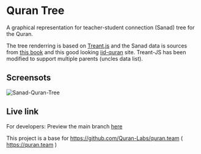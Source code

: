 # Quran Tree

A graphical representation for teacher-student connection (Sanad) tree for the Quran.

The tree renderring is based on [Treant.js](https://fperucic.github.io/treant-js) and the Sanad data is sources from [this book](https://shamela.ws/book/30067)
and this good looking [iid-quran](http://www.iid-quran.com) site. Treant-JS has been modified to support multiple parents (uncles data list).

## Screensots
![Sanad-Quran-Tree](https://github.com/tarekeldeeb/sanad-quran/blob/main/pix/sanad-quran-image-preview.png?raw=true)

## Live link
For developers: Preview the main branch [here](https://raw.githack.com/tarekeldeeb/sanad-quran/main/index.html)

This project is a base for https://github.com/Quran-Labs/quran.team ( https://quran.team )
